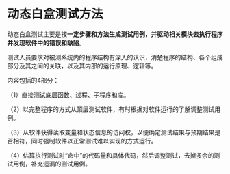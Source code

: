 # 动态白盒测试方法

动态白盒测试主要是按**一定步骤和方法生成测试用例，并驱动相关模块去执行程序并发现软件中的错误和缺陷**。

测试人员要求对被测系统内的程序结构有深入的认识，清楚程序的结构、各个组成部分及其之间的关联，以及其内部的运行原理、逻辑等。

内容包括的4部分：

（1）直接测试底层函数、过程、子程序和库。

（2）以完整程序的方式从顶层测试软件，有时根据对软件运行的了解调整测试用例。

（3）从软件获得读取变量和状态信息的访问权，以便确定测试结果与预期结果是否相符，同时强制软件以正常测试难以实现的方式运行。

（4）估算执行测试时“命中”的代码量和具体代码，然后调整测试，去掉多余的测试用例，补充遗漏的测试用例。